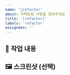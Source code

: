 ```yaml
---
name: '🔨refactor'
about: 리팩토링 사항을 알려주세요
title: '[refactor]'
labels: 'refactor'
assignees: ''
---
```


## 🔨 작업 내용

## 🖼️ 스크린샷 (선택)
